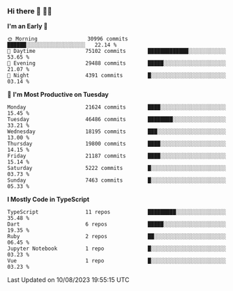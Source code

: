 ### Hi there 👋 🧑‍💻



<!--START_SECTION:waka-->
**I'm an Early 🐤** 

```text
🌞 Morning                30996 commits       ██████░░░░░░░░░░░░░░░░░░░   22.14 % 
🌆 Daytime                75102 commits       █████████████░░░░░░░░░░░░   53.65 % 
🌃 Evening                29488 commits       █████░░░░░░░░░░░░░░░░░░░░   21.07 % 
🌙 Night                  4391 commits        █░░░░░░░░░░░░░░░░░░░░░░░░   03.14 % 
```
📅 **I'm Most Productive on Tuesday** 

```text
Monday                   21624 commits       ████░░░░░░░░░░░░░░░░░░░░░   15.45 % 
Tuesday                  46486 commits       ████████░░░░░░░░░░░░░░░░░   33.21 % 
Wednesday                18195 commits       ███░░░░░░░░░░░░░░░░░░░░░░   13.00 % 
Thursday                 19800 commits       ████░░░░░░░░░░░░░░░░░░░░░   14.15 % 
Friday                   21187 commits       ████░░░░░░░░░░░░░░░░░░░░░   15.14 % 
Saturday                 5222 commits        █░░░░░░░░░░░░░░░░░░░░░░░░   03.73 % 
Sunday                   7463 commits        █░░░░░░░░░░░░░░░░░░░░░░░░   05.33 % 
```


**I Mostly Code in TypeScript** 

```text
TypeScript               11 repos            █████████░░░░░░░░░░░░░░░░   35.48 % 
Dart                     6 repos             █████░░░░░░░░░░░░░░░░░░░░   19.35 % 
Ruby                     2 repos             ██░░░░░░░░░░░░░░░░░░░░░░░   06.45 % 
Jupyter Notebook         1 repo              █░░░░░░░░░░░░░░░░░░░░░░░░   03.23 % 
Vue                      1 repo              █░░░░░░░░░░░░░░░░░░░░░░░░   03.23 % 
```




 Last Updated on 10/08/2023 19:55:15 UTC
<!--END_SECTION:waka-->


